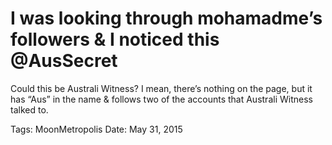 # I was looking through mohamadme’s followers & I noticed this @AusSecret
Could this be Australi Witness?
I mean, there’s nothing on the page, but it has “Aus” in the name & follows two of the accounts that Australi Witness talked to.

Tags: MoonMetropolis
Date: May 31, 2015